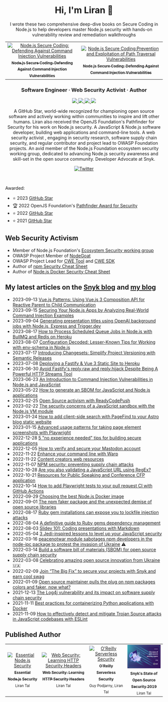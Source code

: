 <h1 align="center">Hi, I'm Liran 👋</h1>


  <p align="center">
    I wrote these two comprehensive deep-dive books on Secure Coding in Node.js to help developers master Node.js security with hands-on vulnerability review and remediation walkthroughs
  </p>
<table align="center">

  <tr>
    <td align="center">
      <a href="https://www.nodejs-security.com/">
          <img src="https://www.nodejs-security.com/images/book/book-command-injection-cover-dark.png" width="320px;" alt="Node.js Secure Coding: Defending Against Command Injection Vulnerabilities" />
          <br />
          <sub><b>Node.js Secure Coding: Defending Against Command Injection Vulnerabilities<b/></sub>
      </a>
    </td>
    <td align="center">
      <a href="https://www.nodejs-security.com/">
          <img src="https://www.nodejs-security.com/images/book/book-path-traversal-cover-dark.png" width="320px;" alt="Node.js Secure Coding:Prevention and Exploitation of Path Traversal Vulnerabilities" />
          <br />
          <sub><b>Node.js Secure Coding: Defending Against Command Injection Vulnerabilities<b/></sub>
      </a>
    </td>
  </tr>
</table>

<h3 align="center">Software Engineer · Web Security Activist · Author</h3>
<p align="center">
  <a href="https://stars.github.com/profiles/lirantal">
    <img src="https://img.shields.io/badge/GitHub%20Star-%E2%98%85-yellow">
  </a>
  <a href="https://github.com/lirantal/awesome-nodejs-security">
    <img src="https://img.shields.io/badge/Node.js%20&%20JavaScript-Security-green">
  </a>
  <a href="https://snyk.io/">
    <img src="https://img.shields.io/badge/Developer%20Advocate-Snyk-blueviolet">
  </a>
  <a href="https://github.com/lirantal/public-speaking">
    <img src="https://img.shields.io/badge/Public%20Speaker-%F0%9F%94%8A-blue">
  </a>
</p>


<p align="center">
A GitHub Star, world-wide recognized for championing open source software and actively working within communities to inspire and lift other humans. Liran also received the OpenJS Foundation's Pathfinder for Security for his work on Node.js security. A JavaScript & Node.js software developer, building web applications and command-line tools. A web security activist , engaging in security research, software supply chain security, and regular contributor and project lead to OWASP Foundation projects. An avid member of the Node.js Foundation ecosystem security working group, dedicated to advancing Node.js security awareness and skill-set in the open source community. Developer Advocate at Snyk.
</>
<p align="center">
  <a href="https://twitter.com/liran_tal">
    <img alt="Twitter" src="https://img.shields.io/badge/-Follow%20on%20Twitter-1da1f2?style=social&logo=twitter" />
  </a>
</p>

<br />

Awarded:
- ⭐️ 2023 [GitHub Star](https://stars.github.com/profiles/lirantal)
- 🏆 2022 OpenJS Foundation's [Pathfinder Award for Security](https://openjsf.org/announcement/2022/06/07/first-ever-javascriptlandia-awards-celebrate-community-leaders)
- ⭐️ 2022 [GitHub Star](https://stars.github.com/profiles/lirantal)
- ⭐️ 2021 [GitHub Star](https://stars.github.com/profiles/lirantal)

## Web Security Activism 
- Member of Node.js Foundation's [Ecosystem Security working group](https://github.com/nodejs/security-wg)
- OWASP Project Member of [NodeGoat](https://github.com/OWASP/NodeGoat)
- OWASP Project Lead for [CWE Tool](https://github.com/OWASP/cwe-tool) and [CWE SDK](https://github.com/OWASP/cwe-sdk-javascript)
- Author of [npm Security Cheat Sheet](https://cheatsheetseries.owasp.org/cheatsheets/NPM_Security_Cheat_Sheet.html)
- Author of [Node.js Docker Security Cheat Sheet](https://cheatsheetseries.owasp.org/cheatsheets/NodeJS_Docker_Cheat_Sheet.html)

## My latest articles on the [Snyk blog](https://snyk.io/blog) and [my blog](https://lirantal.com)
* 2023-09-13 [Vue.js Patterns: Using Vue.js 3 Composition API for Reactive Parent to Child Communication](https://lirantal.com/blog/vuejs-patterns-using-vuejs-3-composition-api-for-reactive-parent-to-child-communication)
* 2023-09-15 [Securing Your Node.js Apps by Analyzing Real-World Command Injection Examples](https://www.nodejs-security.com/blog/securing-your-nodejs-apps-by-analyzing-real-world-command-injection-examples)
* 2023-09-04 [Generating presentation titles using OpenAI background jobs with Node.js, Express and Trigger.dev](https://lirantal.com/blog/background-jobs-processing-with-node-js-express-trigger-dev)
* 2023-08-17 [How to Process Scheduled Queue Jobs in Node.js with BullMQ and Redis on Heroku](https://lirantal.com/blog/how-to-process-scheduled-queue-jobs-in-nodejs-with-bullmq-and-redis-on-heroku)
* 2023-08-07 [Configuration Decoded: Lesser-Known Tips for Working with env-schema in Node.js](https://lirantal.com/blog/configuration-decoded-lesser-known-tips-for-working-with-env-schema-in-nodejs)
* 2023-07-17 [Introducing Changesets: Simplify Project Versioning with Semantic Releases](https://lirantal.com/blog/introducing-changesets-simplify-project-versioning-with-semantic-releases)
* 2023-07-08 [Deploying a Fastify & Vue 3 Static Site to Heroku](https://lirantal.com/blog/deploying-a-fastify-vue-3-static-site-to-heroku)
* 2023-06-30 [Avoid Fastify's reply.raw and reply.hijack Despite Being A Powerful HTTP Streams Tool](https://lirantal.com/blog/avoid-fastify-reply-raw-and-reply-hijack-despite-being-a-powerful-http-streams-tool)
* 2023-06-23 [An Introduction to Command Injection Vulnerabilities in Node.js and JavaScript](https://www.nodejs-security.com/blog/introduction-command-injection-vulnerabilities-nodejs-javascript)
* 2023-05-22 [How to generate an SBOM for JavaScript and Node.js applications](https://snyk.io/blog/generate-sbom-javascript-node-js-applications/)
* 2023-02-25 [Open Source activism with ReadyCodePush](https://www.lirantal.com/blog/open-source-activism-readycodepush)
* 2023-02-22 [The security concerns of a JavaScript sandbox with the Node.js VM module](https://snyk.io/blog/security-concerns-javascript-sandbox-node-js-vm-module/)
* 2023-01-24 [How to add client-side search with PageFind to your Astro blog static website](https://www.lirantal.com/blog/2023-01-01_-how_to_add_client-side_search_to_your_astro_blog_static_website)
* 2023-01-15 [Advanced usage patterns for taking page element screenshots with Playwright](https://www.lirantal.com/blog/advanced-usage-patterns-for-taking-page-element-screenshots-with-playwright)
* 2022-12-28 [5 "no experience needed" tips for building secure applications](https://snyk.io/blog/no-experience-needed-secure-applications/)
* 2022-12-05 [How to verify and secure your Mastodon account](https://snyk.io/blog/verify-and-secure-your-mastodon-account/)
* 2022-11-22 [Enhance your command line with Warp](https://www.lirantal.com/blog/2022-11-22_enhance-your-command-line-with-warp)
* 2022-11-22 [Content creators web resources](https://www.lirantal.com/blog/2022-12-03_content_creators_web_resources)
* 2022-11-07 [NPM security: preventing supply chain attacks](https://snyk.io/blog/npm-security-preventing-supply-chain-attacks/)
* 2022-10-28 [Are you also validating a JavaScript URL using RegEx?](https://www.lirantal.com/blog/2022-10-28_are_you_validating_javascript_url_safely)
* 2022-10-21 [Resources for Public Speaking and Conference CFP application](https://www.lirantal.com/blog/2022-10-21_resources_for_public_speaking_and_conference_cfp_application)
* 2022-10-14 [How to add Playwright tests to your pull request CI with GitHub Actions](https://snyk.io/blog/how-to-add-playwright-tests-pr-ci-github-actions/)
* 2022-09-29 [Choosing the best Node.js Docker image](https://snyk.io/blog/choosing-the-best-node-js-docker-image/)
* 2022-09-01 [The npm faker package and the unexpected demise of open source libraries](https://snyk.io/blog/npm-faker-package-open-source-libraries/)
* 2022-08-17 [Ruby gem installations can expose you to lockfile injection attacks](https://snyk.io/blog/ruby-gem-installation-lockfile-injection-attacks/)
* 2022-08-04 [A definitive guide to Ruby gems dependency management](https://snyk.io/blog/a-definitive-guide-to-ruby-gems-dependency-management/)
* 2022-08-03 [Slidev 101: Coding presentations with Markdown](https://snyk.io/blog/slidev-101-coding-presentations-with-markdown/)
* 2022-05-04 [3 Jedi-inspired lessons to level up your JavaScript security](https://snyk.io/blog/jedi-lessons-to-level-up-javascript-security) 
* 2022-03-16 [peacenotwar module sabotages npm developers in the node-ipc package to protest the invasion of Ukraine](https://snyk.io/blog/peacenotwar-malicious-npm-node-ipc-package-vulnerability/) ⚠️
* 2022-03-14 [Build a software bill of materials (SBOM) for open source supply chain security](https://snyk.io/blog/building-sbom-open-source-supply-chain-security/)
* 2022-03-08 [Celebrating amazing open source innovation from Ukraine](https://snyk.io/blog/celebrating-amazing-open-source-innovation-ukraine) 🇺🇦
* 2022-02-09 [Join “The Big Fix” to secure your projects with Snyk and earn cool swag](https://snyk.io/blog/join-the-big-fix)
* 2022-01-09 [Open source maintainer pulls the plug on npm packages colors and faker, now what?
](https://snyk.io/blog/open-source-npm-packages-colors-faker)
* 2021-12-13 [The Log4j vulnerability and its impact on software supply chain security](https://snyk.io/blog/log4j-vulnerability-software-supply-chain-security-log4shell)
* 2021-11-11 [Best practices for containerizing Python applications with Docker](https://snyk.io/blog/best-practices-containerizing-python-docker/)
* 2021-11-09 [How to effectively detect and mitigate Trojan Source attacks in JavaScript codebases with ESLint](https://snyk.io/blog/how-to-detect-mitigate-trojan-source-attacks-javascript-eslint/)

## Published Author

<table align="center">
  <tr>
    <td align="center">
      <a href="https://leanpub.com/essential-nodejs-security">
          <img src="https://d2sofvawe08yqg.cloudfront.net/essential-nodejs-security/s_hero2x?1673556658" width="120px;" alt="Essential Node.js Security" />
          <br />
          <sub><b>Essential Node.js Security</b></sub>
      </a>
      <br />
      <sub>Liran Tal</sub>
    </td>
    <td align="center">
      <a href="https://leanpub.com/web-security-learning-http-security-headers">
          <img src="https://d2sofvawe08yqg.cloudfront.net/web-security-learning-http-security-headers/s_hero2x?1673559565" width="120px;" alt="Web Security: Learning HTTP Security Headers" />
          <br />
          <sub><b>Web Security: Learning HTTP Security Headers</b></sub>
      </a>
      <br />
      <sub>Liran Tal</sub>
    </td>
    <td align="center">
      <a href="https://www.oreilly.com/library/view/serverless-security/9781492082538/">
          <img src="https://learning.oreilly.com/library/cover/9781492082538/250w/" width="120px;" alt="O'Reilly Serverless Security" />
          <br />
          <sub><b>O'Reilly Serverless Security</b></sub>
      </a>
      <br />
      <sub>Guy Podjarny, Liran Tal</sub>
    </td>
    <td align="center">
      <a href="https://go.snyk.io/SoOSS-Report-2019.html">
          <img src="https://raw.githubusercontent.com/lirantal/lirantal/master/state-of-open-source-security-report-2019-cover.png" width="120px;" alt="State of Open Source Security 2019" />
          <br />
          <sub><b>Snyk's State of Open Source Security 2019</b></sub>
      </a>
      <br />
      <sub>Liran Tal</sub>
    </td>
  </tr>
</table>
